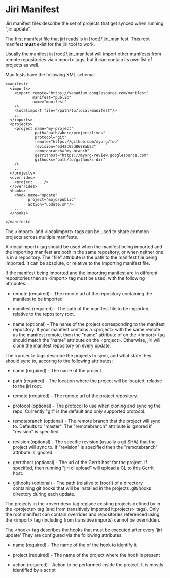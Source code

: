 # Jiri Manifest

Jiri manifest files describe the set of projects that get synced when running "jiri update".

The first manifest file that jiri reads is in [root]/.jiri\_manifest.  This root manifest
**must** exist for the jiri tool to work.

Usually the manifest in [root]/.jiri\_manifest will import other manifests from remote repositories via &lt;import> tags, but it can contain its own list of projects as well.

Manifests have the following XML schema:
```
<manifest>
  <imports>
    <import remote="https://vanadium.googlesource.com/manifest"
            manifest="public"
            name="manifest"
    />
    <localimport file="/path/to/local/manifest"/>
    ...
  </imports>
  <projects>
    <project name="my-project"
             path="path/where/project/lives"
             protocol="git"
             remote="https://github.com/myorg/foo"
             revision="ed42c05d8688ab23"
             remotebranch="my-branch"
             gerrithost="https://myorg-review.googlesource.com"
             githooks="path/to/githooks-dir"
    />
    ...
  </projects>
  <overrides>
    <project ... />
  </overrides>
  <hooks>
    <hook name="update"
          project="mojo/public"
          action="update.sh"/>
    ...
  </hooks>

</manifest>
```
The &lt;import> and &lt;localimport> tags can be used to share common projects across multiple manifests.

A &lt;localimport> tag should be used when the manifest being imported and the importing manifest are both in the same repository, or when neither one is in a repository.  The "file" attribute is the path to the
manifest file being imported.  It can be absolute, or relative to the importing manifest file.

If the manifest being imported and the importing manifest are in different repositories then an &lt;import> tag must be used, with the following attributes:

* remote (required) - The remote url of the repository containing the manifest to be imported

* manifest (required) - The path of the manifest file to be imported, relative to the repository root.

* name (optional) - The name of the project corresponding to the manifest repository.  If your manifest contains a &lt;project> with the same remote as the manifest remote, then the "name" attribute of on the
&lt;import> tag should match the "name" attribute on the &lt;project>.  Otherwise, jiri will clone the manifest repository on every update.

The &lt;project> tags describe the projects to sync, and what state they should sync to, accoring to the following attributes:

* name (required) - The name of the project.

* path (required) - The location where the project will be located, relative to the jiri root.

* remote (required) - The remote url of the project repository.

* protocol (optional) - The protocol to use when cloning and syncing the repo. Currently "git" is the default and only supported protocol.

* remotebranch (optional) - The remote branch that the project will sync to. Defaults to "master".  The "remotebranch" attribute is ignored if "revision" is specified.

* revision (optional) - The specific revision (usually a git SHA) that the project will sync to.  If "revision" is  specified then the "remotebranch" attribute is ignored.

* gerrithost (optional) - The url of the Gerrit host for the project.  If specified, then running "jiri cl upload" will upload a CL to this Gerrit host.

* githooks (optional) - The path (relative to [root]) of a directory containing git hooks that will be installed in the projects .git/hooks directory during each update.

The projects in the &lt;overrides> tag replace existing projects defined by in the &lt;projects> tag (and from transitively imported lt;projects> tags).
Only the root manifest can contain overrides and repositories referenced using the
&lt;import> tag (including from transitive imports) cannot be overridden.

The &lt;hook> tag describes the hooks that must be executed after every 'jiri update' They are configured via the following attributes:

* name (required) - The name of the of the hook to identify it

* project (required) - The name of the project where the hook is present

* action (required) - Action to be performed inside the project. It is mostly identified by a script
